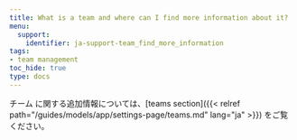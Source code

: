```yaml
---
title: What is a team and where can I find more information about it?
menu:
  support:
    identifier: ja-support-team_find_more_information
tags:
- team management
toc_hide: true
type: docs
---
```


チーム に関する追加情報については、[teams section]({{< relref path="/guides/models/app/settings-page/teams.md" lang="ja" >}}) をご覧ください。
